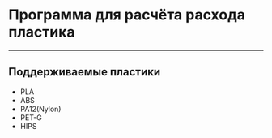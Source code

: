# Программа для расчёта расхода пластика

---

## Поддерживаемые пластики

- PLA
- ABS
- PA12(Nylon)
- PET-G
- HIPS

